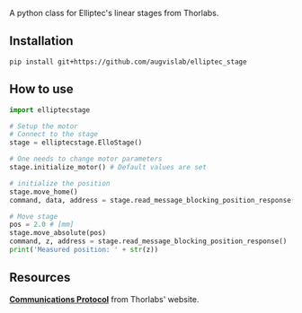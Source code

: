 A python class for Elliptec's linear stages from Thorlabs.

## Installation
``` pip install git+https://github.com/augvislab/elliptec_stage ```

## How to use
``` python
import elliptecstage

# Setup the motor
# Connect to the stage
stage = elliptecstage.ElloStage()

# One needs to change motor parameters
stage.initialize_motor() # Default values are set

# initialize the position
stage.move_home()
command, data, address = stage.read_message_blocking_position_response()

# Move stage
pos = 2.0 # [mm]
stage.move_absolute(pos)
command, z, address = stage.read_message_blocking_position_response()
print('Measured position: ' + str(z))

```

## Resources
[**Communications Protocol**](https://www.thorlabs.de/Software/Elliptec/Communications_Protocol/ELLx%20modules%20protocol%20manual.pdf) from Thorlabs' website.
